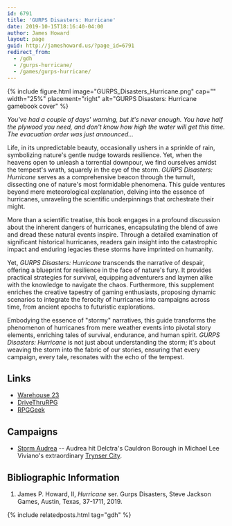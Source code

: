 ```yaml
---
id: 6791
title: 'GURPS Disasters: Hurricane'
date: 2019-10-15T18:16:40-04:00
author: James Howard
layout: page
guid: http://jameshoward.us/?page_id=6791
redirect_from:
  - /gdh
  - /gurps-hurricane/
  - /games/gurps-hurricane/
---
```


{% include figure.html image="GURPS_Disasters_Hurricane.png" cap="" width="25%" 
   placement="right" alt="GURPS Disasters: Hurricane gamebook cover" %}

_You've had a couple of days' warning, but it's never enough. You
have half the plywood you need, and don't know how high the water
will get this time. The evacuation order was just announced…_

Life, in its unpredictable beauty, occasionally ushers in a sprinkle
of rain, symbolizing nature's gentle nudge towards resilience. Yet,
when the heavens open to unleash a torrential downpour, we find
ourselves amidst the tempest's wrath, squarely in the eye of the
storm. _GURPS Disasters: Hurricane_ serves as a comprehensive beacon
through the tumult, dissecting one of nature's most formidable
phenomena. This guide ventures beyond mere meteorological explanation,
delving into the essence of hurricanes, unraveling the scientific
underpinnings that orchestrate their might.

More than a scientific treatise, this book engages in a profound
discussion about the inherent dangers of hurricanes, encapsulating
the blend of awe and dread these natural events inspire. Through a
detailed examination of significant historical hurricanes, readers
gain insight into the catastrophic impact and enduring legacies
these storms have imprinted on humanity.

Yet, _GURPS Disasters: Hurricane_ transcends the narrative of
despair, offering a blueprint for resilience in the face of nature's
fury. It provides practical strategies for survival, equipping
adventurers and laymen alike with the knowledge to navigate the
chaos. Furthermore, this supplement enriches the creative tapestry
of gaming enthusiasts, proposing dynamic scenarios to integrate the
ferocity of hurricanes into campaigns across time, from ancient
epochs to futuristic explorations.

Embodying the essence of "stormy" narratives, this guide transforms
the phenomenon of hurricanes from mere weather events into pivotal
story elements, enriching tales of survival, endurance, and human
spirit. _GURPS Disasters: Hurricane_ is not just about understanding
the storm; it's about weaving the storm into the fabric of our
stories, ensuring that every campaign, every tale, resonates with
the echo of the tempest.

## Links

*   [Warehouse 23](http://www.warehouse23.com/products/gurps-disasters-hurricane)
*   [DriveThruRPG](https://www.drivethrurpg.com/product/310259/)
*   [RPGGeek](https://rpggeek.com/rpgitem/296637/hurricane)

## Campaigns

* [Storm Audrea](https://trynser.fandom.com/wiki/Storm_Audrea) --
  Audrea hit Delctra's Cauldron Borough in Michael Lee Viviano's
  extraordinary [Trynser City](https://trynser.fandom.com/wiki/Citadel%27s_Reach).

## Bibliographic Information

1. James P. Howard, II, _Hurricane_ ser. Gurps Disasters, Steve Jackson Games, Austin, Texas, 37-1711, 2019.

{% include relatedposts.html tag="gdh" %}
